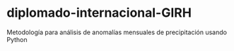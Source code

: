 # diplomado-internacional-GIRH
Metodología para análisis de anomalías mensuales de precipitación usando Python
